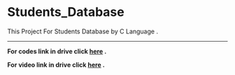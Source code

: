 # Students_Database
This Project For Students Database by C Language .
<hr>

**For codes link in drive click [here](https://drive.google.com/drive/folders/1ZOVwd-w1qc_BzpDDliKaxXBqtXJ66q5z?usp=drive_link) .**

**For video link in drive click [here](https://drive.google.com/drive/folders/1EwYr0rvEA1QyGtE_p_6KL34FmkubukVd?usp=drive_link) .**
